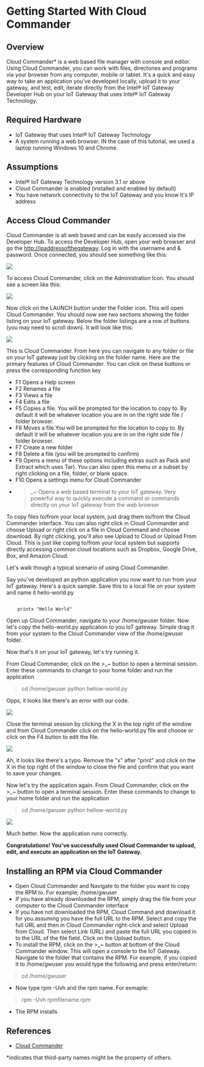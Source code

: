 # Getting Started With Cloud Commander #
<cr>

## Overview ##
Cloud Commander* is a web based file manager with console and editor. Using Cloud Commander, you can work with files, directories and programs via your  browser from any computer, mobile or tablet.  It's a quick and easy way to take an application you've developed locally, upload it to your gateway, and test, edit, iterate directly from the Intel® IoT Gateway Developer Hub on your IoT Gateway that uses Intel® IoT Gateway Technology.

## Required Hardware ##
-   IoT Gateway that uses Intel® IoT Gateway Technology
-   A system running a web browser.  IN the case of this tutorial, we used a laptop running Windows 10 and Chrome.

## Assumptions ##
-   Intel® IoT Gateway Technology version 3.1 or above
-   Cloud Commander is enabled (installed and enabled by default)
-   You have network connectivity to the IoT Gateway and you know it's IP address

## Access Cloud Commander ##
Cloud Commander is all web based and can be easily accessed via the Developer Hub.  To access the Developer Hub, open your web browser and go the <http://ipaddressofthegateway>. Log in with the username and & password.  Once connected, you should see something like this:

![](images/image1.png)

To access Cloud Commander, click on the Administration Icon.  You should see a screen like this:

![](images/image2.png)

Now click on the LAUNCH button under the Folder icon.  This will open Cloud Commander.  You should now see two sections showing the folder listing on your IoT gateway.  Below the folder listings are a row of buttons (you may need to scroll down). It will look like this:

![](images/image3.png)

This is Cloud Commander.  From here you can navigate to any folder or file on your IoT gateway just by clicking on the folder name.  Here are the primary features of Cloud Commander. You can click on these buttons or press the corresponding function key

- F1 Opens a Help screen
- F2 Renames a file
- F3 Views a file
- F4 Edits a file
- F5 Copies a file.  You will be prompted for the location to copy to. By default it will be whatever location you are in on the right side file / folder browser.
- F6 Moves a file.You will be prompted for the location to copy to. By default it will be whatever location you are in on the right side file / folder browser.
- F7 Create a new folder
- F8 Delete a file (you will be prompted to confirm)
- F9 Opens a menu of these options including extras such as Pack and Extract which uses Tar).  You can also open this menu or a subset by right clicking on a file, folder, or blank space.
- F10 Opens a settings menu for Cloud Commander
- >_~ Opens a web based terminal to your IoT gateway.  Very powerful way to quickly execute a command or commands directly on your IoT gateway from the web browser 

To copy files to/from your local system, just drag them to/from the Cloud Commander interface.  You can also right click in Cloud Commander and choose Upload or right click on a file in Cloud Command and choose download.  By right clicking, you'll also see Upload to Cloud or Upload From Cloud.  This is just like coping to/from your local system but supports directly accessing common cloud locations such as Dropbox, Google Drive, Box, and Amazon Cloud.

Let's walk though a typical scenario of using Cloud Commander.

Say you've developed an python application you now want to run from your IoT gateway.  Here's a quick sample.  Save this to a local file on your system and name it hello-world.py

```

	printx "Hello World"
```

Open up Cloud Commander, navigate to your /home/gwuser folder.
Now let's copy the hello-world.py application to you IoT gateway.  Simple drag it from your system to the Cloud Commander view of the /home/gwuser folder.

Now that's it on your IoT gateway, let's try running it.

From Cloud Commander, click on the >_~ button to open a terminal session.  Enter these commands to change to your home folder and run the application

> cd /home/gwuser
> python hellow-world.py

Opps, it looks like there's an error with our code.

![](images/image4.png)

Close the terminal session by clicking the X in the top right of the window and from Cloud Commander click on the hello-world.py file and choose or click on the F4 button to edit the file.

![](images/image5.png)

Ah, it looks like there's a typo.  Remove the "x" after "print" and click on the X in the top right of the window to close the file and confirm that you want to save your changes.

Now let's try the application again.  From Cloud Commander, click on the >_~ button to open a terminal session.  Enter these commands to change to your home folder and run the application

> cd /home/gwuser
> python hellow-world.py

![](images/image6.png)

Much better.  Now the application runs correctly.

**Congratulations! You've successfully used Cloud Commander to upload, edit, and execute an application on the IoT Gateway.**

## Installing an RPM via Cloud Commander ##

- Open Cloud Commander and Navigate to the folder you want to copy the RPM to.  For example; /home/gwuser
- If you have already downloaded the RPM, simply drag the file from your computer to the Cloud Commander interface
- If you have not downloaded the RPM, Cloud Command and download it for you assuming you have the full URL to the RPM.  Select and copy the full URL and then in Cloud Commander right-click and select Upload from Cloud.  Then select Link (URL) and paste the full URL you copied in to the URL of the file field.  Click on the Upload button.
- To install the RPM, click on the >_~ button at bottom of the Cloud Commander window. This will open a console to the IoT Gateway.  Navigate to the folder that contains the RPM.  For example, if you copied it to /home/gwuser you would type the following and press enter/return: 

> cd /home/gwuser

- Now type rpm -Uvh and the rpm name.  For exmaple:

> rpm -Uvh rpmfilename.rpm
  
- The RPM installs

## References ##
-   [Cloud Commander](http://cloudcmd.io)


*indicates that third-party names might be the property of others.